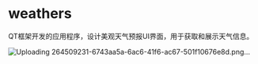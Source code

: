 # weathers
QT框架开发的应用程序，设计美观天气预报UI界面，用于获取和展示天气信息。

![Uploading 264509231-6743aa5a-6ac6-41f6-ac67-501f10676e8d.png…]()

